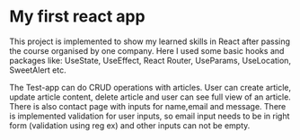 <h1>My first react app</h1>

This project is implemented to show my learned skills in React after passing the course organised by one company.
Here I used some basic hooks and packages like: UseState, UseEffect, React Router, UseParams, UseLocation, SweetAlert etc.

The Test-app can do CRUD operations with articles.
User can create article, update article content, delete article and user can see full view of an article.
There is also contact page with inputs for name,email and message.
There is implemented validation for user inputs, so email input needs to be in right form (validation using reg ex) and other inputs can not be empty.
